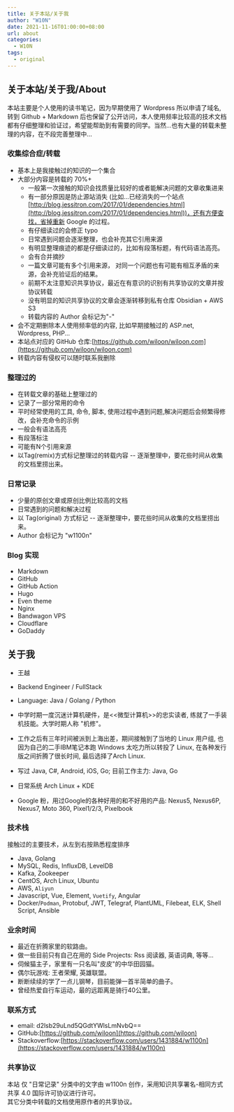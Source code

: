 ```yaml
---
title: 关于本站/关于我
author: "W10N"
date: 2021-11-16T01:00:00+08:00
url: about
categories:
  - W10N
tags:
  - original
---
```

## 关于本站/关于我/About

本站主要是个人使用的读书笔记，因为早期使用了 Wordpress 所以申请了域名, 转到 Github + Markdown 后也保留了公开访问，本人使用频率比较高的技术文档都有仔细整理和验证过，希望能帮助到有需要的同学。当然...也有大量的转载未整理的内容，在不段完善整理中...

### 收集综合症/转载

- 基本上是我接触过的知识的一个集合
- 大部分内容是转载的 70%+
  - 一般第一次接触的知识会找质量比较好的或者能解决问题的文章收集进来
  - 有一部分原因是防止源站消失 (比如...已经消失的一个站点[http://blog.jessitron.com/2017/01/dependencies.html](http://blog.jessitron.com/2017/01/dependencies.html))，还有方便查找，省掉重新 Google 的过程。
  - 有仔细读过的会修正 typo
  - 日常遇到问题会逐渐整理，也会补充其它引用来源
  - 有明显整理痕迹的都是仔细读过的，比如有段落标题，有代码语法高亮。
  - 会有合并摘抄
  - 一篇文章可能有多个引用来源， 对同一个问题也有可能有相互矛盾的来源，会补充验证后的结果。
  - 前期不太注意知识共享协议，最近在有意识的识别有共享协议的文章并按协议转载
  - 没有明显的知识共享协议的文章会逐渐转移到私有仓库 Obsidian + AWS S3
  - 转载内容的 Author 会标记为"-"
- 会不定期删除本人使用频率低的内容, 比如早期接触过的 ASP.net, Wordpress, PHP...
- 本站点对应的 GitHub 仓库:[https://github.com/wiloon/wiloon.com](https://github.com/wiloon/wiloon.com)
- 转载内容有侵权可以随时联系我删除

### 整理过的

- 在转载文章的基础上整理过的
- 记录了一部分常用的命令
- 平时经常使用的工具, 命令, 脚本, 使用过程中遇到问题,解决问题后会频繁得修改，会补充命令的示例
- 一般会有语法高亮
- 有段落标注
- 可能有N个引用来源
- 以Tag(remix)方式标记整理过的转载内容 -- 逐渐整理中，要花些时间从收集的文档里捞出来。

### 日常记录

- 少量的原创文章或原创比例比较高的文档
- 日常遇到的问题和解决过程
- 以 Tag(original) 方式标记 -- 逐渐整理中，要花些时间从收集的文档里捞出来。
- Author 会标记为 "w1100n"

### Blog 实现

- Markdown
- GitHub
- GitHub Action
- Hugo
- Even theme
- Nginx
- Bandwagon VPS
- Cloudflare
- GoDaddy

## 关于我

- 王越
- Backend Engineer / FullStack
- Language: Java / Golang / Python

- 中学时期一度沉迷计算机硬件，是<<微型计算机>>的忠实读者, 练就了一手装机技能。大学时期人称 "机修"。
- 工作之后有三年时间被派到上海出差，期间接触到了当地的 Linux 用户组, 也因为自己的二手IBM笔记本跑 Windows 太吃力所以转投了 Linux, 在各种发行版之间折腾了很长时间, 最后选择了Arch Linux.
- 写过 Java, C#, Android, iOS, Go; 目前工作主力: Java, Go
- 日常系统 Arch Linux + KDE
- Google 粉，用过Google的各种好用的和不好用的产品: Nexus5, Nexus6P, Nexus7, Moto 360, Pixel1/2/3, Pixelbook

### 技术栈

接触过的主要技术，从左到右按熟悉程度排序

- Java, Golang
- MySQL, Redis, InfluxDB, LevelDB
- Kafka, Zookeeper
- CentOS, Arch Linux, Ubuntu
- AWS, `Aliyun`
- Javascript, Vue, Element, `Vuetify`, Angular
- Docker/`Podman`, Protobuf, JWT, Telegraf, PlantUML, Filebeat, ELK, Shell Script, Ansible

### 业余时间

- 最近在折腾家里的软路由。
- 做一些目前只有自己在用的 Side Projects: Rss 阅读器, 英语词典, 等等...
- 伺候猫主子，家里有一只名叫"皮皮"的中华田园猫。
- 偶尔玩游戏: 王者荣耀, 英雄联盟。
- 断断续续的学了一点儿钢琴，目前能弹一首半简单的曲子。
- 曾经热爱自行车运动，最的远距离是骑行40公里。

### 联系方式

- email: d2lsb29uLnd5QGdtYWlsLmNvbQ==
- GitHub:[https://github.com/wiloon](https://github.com/wiloon)
- Stackoverflow:[https://stackoverflow.com/users/1431884/w1100n](https://stackoverflow.com/users/1431884/w1100n)

### 共享协议

本站 仅 "日常记录" 分类中的文字由 w1100n 创作，采用知识共享署名-相同方式共享 4.0 国际许可协议进行许可。  
其它分类中转载的文档使用原作者的共享协议。
